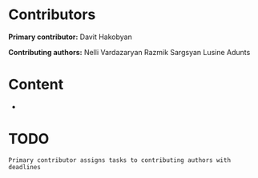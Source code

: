   # Contributors
  **Primary contributor:** Davit Hakobyan
  
  **Contributing authors:** Nelli Vardazaryan Razmik Sargsyan Lusine Adunts
  
  # Content
  - 
  
  # TODO
    Primary contributor assigns tasks to contributing authors with deadlines
 

